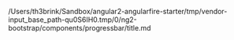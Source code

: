 /Users/th3brink/Sandbox/angular2-angularfire-starter/tmp/vendor-input_base_path-qu0S6IH0.tmp/0/ng2-bootstrap/components/progressbar/title.md